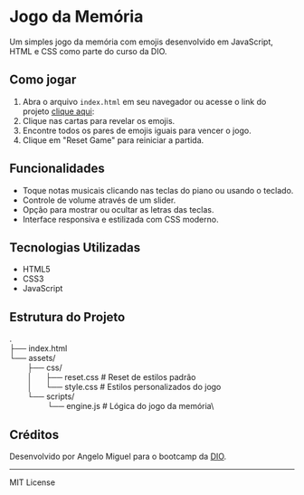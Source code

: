 # Jogo da Memória

Um simples jogo da memória com emojis desenvolvido em JavaScript, HTML e CSS como parte do curso da DIO.

## Como jogar

1. Abra o arquivo `index.html` em seu navegador ou acesse o link do projeto [clique aqui](https://angelo-miguel.github.io/jogo-da-memoria/):
2. Clique nas cartas para revelar os emojis.
3. Encontre todos os pares de emojis iguais para vencer o jogo.
4. Clique em "Reset Game" para reiniciar a partida.

## Funcionalidades

- Toque notas musicais clicando nas teclas do piano ou usando o teclado.
- Controle de volume através de um slider.
- Opção para mostrar ou ocultar as letras das teclas.
- Interface responsiva e estilizada com CSS moderno.

## Tecnologias Utilizadas

- HTML5
- CSS3
- JavaScript

## Estrutura do Projeto
.\
├── index.html\
└── assets/\
&nbsp;&nbsp;&nbsp;&nbsp;&nbsp;&nbsp;&nbsp;    ├── css/\
 &nbsp;&nbsp;&nbsp;&nbsp;&nbsp;&nbsp;&nbsp;   │  &nbsp;&nbsp;&nbsp;&nbsp; ├── reset.css       # Reset de estilos padrão\
  &nbsp;&nbsp;&nbsp;&nbsp;&nbsp;&nbsp;&nbsp;  │  &nbsp;&nbsp;&nbsp;&nbsp; └── style.css       # Estilos personalizados do jogo\
   &nbsp;&nbsp;&nbsp;&nbsp;&nbsp;&nbsp;&nbsp; └── scripts/\
       &nbsp;&nbsp;&nbsp;&nbsp;&nbsp;&nbsp;&nbsp;&nbsp;&nbsp;&nbsp;&nbsp;&nbsp;&nbsp;&nbsp;&nbsp;&nbsp; └── engine.js       # Lógica do jogo da memória\


## Créditos

Desenvolvido por Angelo Miguel para o bootcamp da [DIO](https://www.dio.me/).

---

MIT License